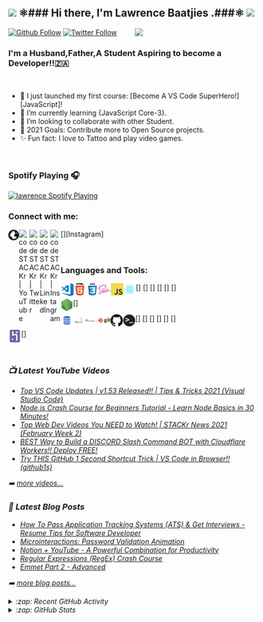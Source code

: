 <h2> <img src="http://31.media.tumblr.com/17fea920ff36ef4f5b877d5216a7aad9/tumblr_mo9xje8zZ41qcbiufo1_1280.gif"width="90" target="_blank"> ⚛️### Hi there, I'm Lawrence Baatjies .###⚛️ <img src="https://i.pinimg.com/originals/2b/a2/43/2ba24339050547c296c33a9ca3207548.gif"
" width="70" target="_blank">
</h2>

<img align='right' src="https://media.tenor.com/images/b24460d29cfb2126afbba78c2b02a0d3/tenor.gif" width="250" target="_blank">
<!--
**LawrenceBaatjies/LawrenceBaatjies** is a ✨ _special_ ✨ repository because its `README.md` (this file) appears on your GitHub profile.-->

<!-- https://i.pinimg.com/originals/66/83/3e/66833e07d6fb9eb5d724e47d0c814285.gif -->

[![Github Follow](https://img.shields.io/website?label=codeSTACKr.com&style=for-the-badge&url=https%3A%2F%2Fcodestackr.com)](https://codestackr.com) 
[![Twitter Follow](https://img.shields.io/twitter/follow/codeSTACKr?color=1DA1F2&logo=twitter&style=for-the-badge)](https://twitter.com/intent/follow?original_referer=https%3A%2F%2Fgithub.com%2FcodeSTACKr&screen_name=codeSTACKr)

  

 <h3>I'm a Husband,Father,A Student Aspiring to become a Developer!!🇿🇦</h3>
<br />

- 🔭 I just launched my first course: [Become A VS Code SuperHero!][JavaScript]!
- 🌱 I’m currently learning {JavaScript Core-3}.
- 👥 I’m looking to collaborate with other Student.
- 🥅 2021 Goals: Contribute more to Open Source projects.
- ✨ Fun fact: I love to Tattoo and play video games.
  
<br />

### Spotify Playing 🎧

[<img src="https://now-playing-codestackr.vercel.app/api/spotify-playing" alt="lawrence Spotify Playing" width="350" />](https://open.spotify.com/user/swyqyimdc12jajde4vpwd2x1b)


### Connect with me:

[<img align="left" alt="codeSTACKr.com" width="21px" src="https://raw.githubusercontent.com/iconic/open-iconic/master/svg/globe.svg" />][website]
[<img align="left" alt="codeSTACKr | YouTube" width="21px" src="https://cdn.jsdelivr.net/npm/simple-icons@v3/icons/youtube.svg" />][youtube]
[<img align="left" alt="codeSTACKr | Twitter" width="21px" src="https://cdn.jsdelivr.net/npm/simple-icons@v3/icons/twitter.svg" />][twitter]
[<img align="left" alt="codeSTACKr | LinkedIn" width="21px" src="https://cdn.jsdelivr.net/npm/simple-icons@v3/icons/linkedin.svg" />][linkedin]
[<img align="left" alt="codeSTACKr | Instagram" width="21px" src="https://cdn.jsdelivr.net/npm/simple-icons@v3/icons/instagram.svg" />][Instagram]

<br />

### Languages and Tools:

[<img align="left" alt="Visual Studio Code" width="26px" src="https://raw.githubusercontent.com/github/explore/80688e429a7d4ef2fca1e82350fe8e3517d3494d/topics/visual-studio-code/visual-studio-code.png" />]
[<img align="left" alt="HTML5" width="25px" src="https://raw.githubusercontent.com/github/explore/80688e429a7d4ef2fca1e82350fe8e3517d3494d/topics/html/html.png" />]
[<img align="left" alt="CSS3" width="25px" src="https://raw.githubusercontent.com/github/explore/80688e429a7d4ef2fca1e82350fe8e3517d3494d/topics/css/css.png" />]
[<img align="left" alt="Sass" width="25px" src="https://raw.githubusercontent.com/github/explore/80688e429a7d4ef2fca1e82350fe8e3517d3494d/topics/sass/sass.png" />]
[<img align="left" alt="JavaScript" width="25px" src="https://raw.githubusercontent.com/github/explore/80688e429a7d4ef2fca1e82350fe8e3517d3494d/topics/javascript/javascript.png" />]
[<img align="left" alt="React" width="25px" src="https://raw.githubusercontent.com/github/explore/80688e429a7d4ef2fca1e82350fe8e3517d3494d/topics/react/react.png" />]
<!-- [<img align="left" alt="Gatsby" width="25px" src="https://raw.githubusercontent.com/github/explore/e94815998e4e0713912fed477a1f346ec04c3da2/topics/gatsby/gatsby.png" />] -->
<!-- [<img align="left" alt="GraphQL" width="25px" src="https://raw.githubusercontent.com/github/explore/80688e429a7d4ef2fca1e82350fe8e3517d3494d/topics/graphql/graphql.png" />] -->
[<img align="left" alt="Node.js" width="25px" src="https://raw.githubusercontent.com/github/explore/80688e429a7d4ef2fca1e82350fe8e3517d3494d/topics/nodejs/nodejs.png" />]
<!-- [<img align="left" alt="Deno" width="25px" src="https://raw.githubusercontent.com/github/explore/361e2821e2dea67711cde99c9c40ed357061cf27/topics/deno/deno.png" />] -->
[<img align="left" alt="SQL" width="25px" src="https://raw.githubusercontent.com/github/explore/80688e429a7d4ef2fca1e82350fe8e3517d3494d/topics/sql/sql.png" />]
[<img align="left" alt="MySQL" width="25px" src="https://raw.githubusercontent.com/github/explore/80688e429a7d4ef2fca1e82350fe8e3517d3494d/topics/mysql/mysql.png" />]
[<img align="left" alt="MongoDB" width="25px" src="https://raw.githubusercontent.com/github/explore/80688e429a7d4ef2fca1e82350fe8e3517d3494d/topics/mongodb/mongodb.png" />]
[<img align="left" alt="Git" width="25px" src="https://raw.githubusercontent.com/github/explore/80688e429a7d4ef2fca1e82350fe8e3517d3494d/topics/git/git.png" />]
[<img align="left" alt="GitHub" width="25px" src="https://raw.githubusercontent.com/github/explore/78df643247d429f6cc873026c0622819ad797942/topics/github/github.png" />]
[<img align="left" alt="Terminal" width="25px" src="https://raw.githubusercontent.com/github/explore/80688e429a7d4ef2fca1e82350fe8e3517d3494d/topics/terminal/terminal.png" />]
<!-- [<img align="left" alt="Python" width="25px" src="https://raw.githubusercontent.com/github/explore/80688e429a7d4ef2fca1e82350fe8e3517d3494d/topics/python/python.png" target="_blank"/>] -->
<!-- [<img align="left" alt="Java" width="25px" src="https://raw.githubusercontent.com/github/explore/80688e429a7d4ef2fca1e82350fe8e3517d3494d/topics/java/java.png"❕target="_blank"/>] -->
[<img align="left" alt="Heroku" width="26px" src="https://raw.githubusercontent.com/devicons/devicon/master/icons/heroku/heroku-plain.svg" target="_blank"/>]

<br/>
<em>


### 📺 Latest YouTube Videos

<!-- YOUTUBE:START -->
- [Top VS Code Updates | v1.53 Released!! | Tips & Tricks 2021 (Visual Studio Code)](https://www.youtube.com/watch?v=vTf_KPsD0pQ)
- [Node.js Crash Course for Beginners Tutorial - Learn Node Basics in 30 Minutes!](https://www.youtube.com/watch?v=2LUdnb-mls0)
- [Top Web Dev Videos You NEED to Watch! | STACKr News 2021 (February Week 2)](https://www.youtube.com/watch?v=V2HUBo0P_BA)
- [BEST Way to Build a DISCORD Slash Command BOT with Cloudflare Workers!! Deploy FREE!](https://www.youtube.com/watch?v=xRt9PwphmY8)
- [Try THIS GitHub 1 Second Shortcut Trick | VS Code in Browser!! (github1s)](https://www.youtube.com/watch?v=AXXwgJJVeiQ)
<!-- YOUTUBE:END -->

➡️ [more videos...](https://youtube.com/codestackr)
<br />
### 📕 Latest Blog Posts

<!-- BLOG-POST-LIST:START -->
- [How To Pass Application Tracking Systems (ATS) & Get Interviews - Resume Tips for Software Developer](https://dev.to/codestackr/how-to-pass-application-tracking-systems-ats-get-interviews-resume-tips-for-software-developer-4bmo)
- [Microinteractions: Password Validation Animation](https://dev.to/codestackr/microinteractions-password-validation-animation-5629)
- [Notion + YouTube - A Powerful Combination for Productivity](https://dev.to/codestackr/notion-youtube-a-powerful-combination-for-productivity-1def)
- [Regular Expressions (RegEx) Crash Course](https://dev.to/codestackr/regular-expressions-regex-crash-course-248n)
- [Emmet Part 2 - Advanced](https://dev.to/codestackr/emmet-part-2-advanced-4c65)
<!-- BLOG-POST-LIST:END -->

➡️ [more blog posts...](https://codestackr.com)
<br />
<details>
  <summary>:zap: Recent GitHub Activity</summary>

  <!--START_SECTION:activity-->
1. 🗣 Commented on [#3](https://github.com/codeSTACKr/codestackr-vscode-theme/issues/3) in [codeSTACKr/codestackr-vscode-theme](https://github.com/codeSTACKr/codestackr-vscode-theme)
2. 🎉 Merged PR [#8](https://github.com/codeSTACKr/codestackr-vscode-theme/pull/8) in [codeSTACKr/codestackr-vscode-theme](https://github.com/codeSTACKr/codestackr-vscode-theme)
3. 🗣 Commented on [#7](https://github.com/codeSTACKr/free-developer-resources/issues/7) in [codeSTACKr/free-developer-resources](https://github.com/codeSTACKr/free-developer-resources)
4. 🗣 Commented on [#6](https://github.com/codeSTACKr/free-developer-resources/issues/6) in [codeSTACKr/free-developer-resources](https://github.com/codeSTACKr/free-developer-resources)
5. 🎉 Merged PR [#6](https://github.com/codeSTACKr/free-developer-resources/pull/6) in [codeSTACKr/free-developer-resources](https://github.com/codeSTACKr/free-developer-resources)

</details>

<details>
  <summary>:zap: GitHub Stats</summary>

  <img align="left" alt="codeSTACKr's GitHub Stats" src="https://github.com/LawrenceBaatjies/api?username=codeSTACKr&show_icons=true&hide_border=true" />

[Anurag's GitHub stats](https://github-readme-stats.vercel.app/api?LawrenceBaatjies=anuraghazra&theme=chartreuse-dark_icons=true)


[website]: "Still-Pending"
[course]:  https://www.freecodecamp.org/jackwebber47
[course]:  https://codepen.io/jackwebber47
[twitter]: https://twitter.com/Jackweb20299323
[youtube]: https://www.youtube.com/channel/UCU6BMXFmZyPMmzRwE0T-fkQ
[linkedin]:https://www.linkedin.com/in/lawrence-baatjies-a13904192/

</details>

